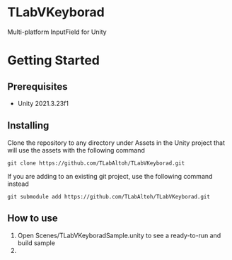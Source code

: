 # TLabVKeyborad
Multi-platform InputField for Unity

# Getting Started
## Prerequisites
- Unity 2021.3.23f1  
## Installing
Clone the repository to any directory under Assets in the Unity project that will use the assets with the following command  
```
git clone https://github.com/TLabAltoh/TLabVKeyborad.git
```
If you are adding to an existing git project, use the following command instead
```
git submodule add https://github.com/TLabAltoh/TLabVKeyborad.git
```
## How to use
1. Open Scenes/TLabVKeyboradSample.unity to see a ready-to-run and build sample
2. 
